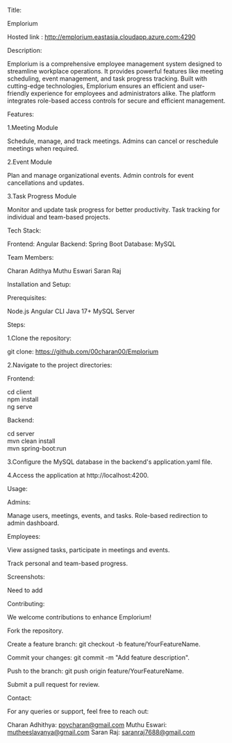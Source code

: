 Title:

Emplorium

Hosted link : http://emplorium.eastasia.cloudapp.azure.com:4290

Description:

Emplorium is a comprehensive employee management system designed to streamline workplace operations. It provides powerful features like meeting scheduling, event management, and task progress tracking. Built with cutting-edge technologies, Emplorium ensures an efficient and user-friendly experience for employees and administrators alike. The platform integrates role-based access controls for secure and efficient management.

Features:

1.Meeting Module

   Schedule, manage, and track meetings.
   Admins can cancel or reschedule meetings when required.

2.Event Module

   Plan and manage organizational events.
   Admin controls for event cancellations and updates.

3.Task Progress Module

   Monitor and update task progress for better productivity.
   Task tracking for individual and team-based projects.

Tech Stack:

Frontend: Angular
Backend: Spring Boot
Database: MySQL

Team Members:

Charan Adithya
Muthu Eswari
Saran Raj

Installation and Setup:

Prerequisites:

Node.js
Angular CLI
Java 17+
MySQL Server

Steps:

1.Clone the repository:

   git clone: https://github.com/00charan00/Emplorium

2.Navigate to the project directories:

Frontend:

cd client  
npm install  
ng serve

Backend:

cd server  
mvn clean install  
mvn spring-boot:run

3.Configure the MySQL database in the backend's application.yaml file.

4.Access the application at http://localhost:4200.

Usage:

Admins:

   Manage users, meetings, events, and tasks.
   Role-based redirection to admin dashboard.

Employees:

   View assigned tasks, participate in meetings and events.

   Track personal and team-based progress.

Screenshots:

Need to add

Contributing:

   We welcome contributions to enhance Emplorium!

   Fork the repository.

   Create a feature branch: git checkout -b feature/YourFeatureName.

   Commit your changes: git commit -m "Add feature description".

   Push to the branch: git push origin feature/YourFeatureName.

   Submit a pull request for review.


Contact:

   For any queries or support, feel free to reach out:

Charan Adhithya: poycharan@gmail.com 
Muthu Eswari: mutheeslavanya@gmail.com
Saran Raj: saranraj7688@gmail.com
